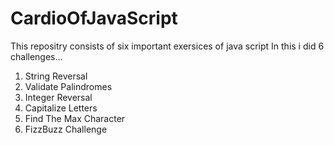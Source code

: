 # CardioOfJavaScript
This repositry consists of six important exersices of java script
In this i did 6 challenges...

1. String Reversal
2. Validate Palindromes
3. Integer Reversal
4. Capitalize Letters
5. Find The Max Character
6. FizzBuzz Challenge
